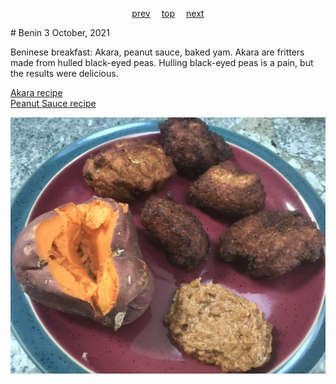 <span><p align=center>
[prev](belize.md)&emsp;
[top](../index.md)&emsp;
[next](bhutan.md)
</p></span>
# Benin
3 October, 2021


Beninese breakfast: Akara, peanut sauce, baked yam. Akara are fritters
made from hulled black-eyed peas. Hulling black-eyed peas is a pain,
but the results were delicious.

[Akara recipe](https://rhubarbfool.co.uk/2011/09/26/breakfast-from-benin)<br>
[Peanut Sauce recipe](https://foreignfork.com/spicy-peanut-sauce)

![Beninese breakfast](images/benin.jpeg)
